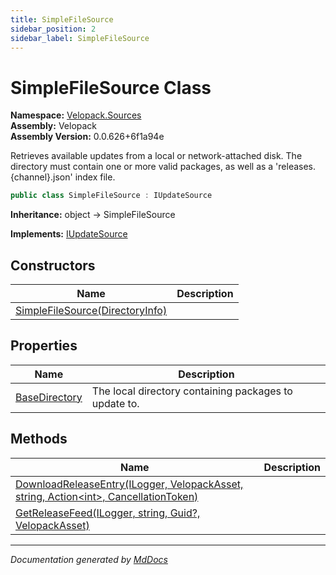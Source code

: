 ```yaml
---
title: SimpleFileSource
sidebar_position: 2
sidebar_label: SimpleFileSource
---
```

<!--  
  <auto-generated>   
    The contents of this file were generated by a tool.  
    Changes to this file may be list if the file is regenerated  
  </auto-generated>   
-->

# SimpleFileSource Class

**Namespace:** [Velopack.Sources](../index.md)  
**Assembly:** Velopack  
**Assembly Version:** 0.0.626+6f1a94e

Retrieves available updates from a local or network\-attached disk. The directory must contain one or more valid packages, as well as a 'releases.{channel}.json' index file.

```csharp
public class SimpleFileSource : IUpdateSource
```

**Inheritance:** object → SimpleFileSource

**Implements:** [IUpdateSource](../IUpdateSource/index.md)

## Constructors

| Name                                                     | Description |
| -------------------------------------------------------- | ----------- |
| [SimpleFileSource(DirectoryInfo)](constructors/index.md) |             |

## Properties

| Name                                         | Description                                             |
| -------------------------------------------- | ------------------------------------------------------- |
| [BaseDirectory](properties/BaseDirectory.md) |  The local directory containing packages to update to.  |

## Methods

| Name                                                                                                                      | Description |
| ------------------------------------------------------------------------------------------------------------------------- | ----------- |
| [DownloadReleaseEntry(ILogger, VelopackAsset, string, Action\<int\>, CancellationToken)](methods/DownloadReleaseEntry.md) |             |
| [GetReleaseFeed(ILogger, string, Guid?, VelopackAsset)](methods/GetReleaseFeed.md)                                        |             |

___

*Documentation generated by [MdDocs](https://github.com/ap0llo/mddocs)*
